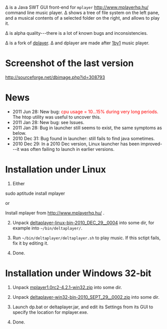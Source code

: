Δ is a Java SWT GUI front-end for `mplayer` http://www.mplayerhq.hu/ command line music player. Δ shows a tree of file system on the left pane, and a musical contents of a selected folder on the right, and allows to play it.

Δ is alpha quality---there is a lot of known bugs and inconsistencies.

Δ is a fork of [dplayer](https://sourceforge.net/projects/directoryplayer). Δ and dplayer are made after [1by1](http://mpesch3.de1.cc/) music player.

# Screenshot of the last version #

http://sourceforge.net/dbimage.php?id=308793

# News #

  * 2011 Jun 28: New bug: <font color='red'>cpu usage = 10...15% during very long periods.</font> The htop utility was useful to uncover this.
  * 2011 Jan 28: New bug: see Issues.
  * 2011 Jan 28: Bug in launcher still seems to exist, the same symptoms as below.
  * 2010 Dec 31: Bug found in launcher: still fails to find java sometimes.
  * 2010 Dec 29: In a 2010 Dec version, Linux launcher has been improved---it was often failing to launch in earlier versions.

# Installation under Linux #

1. Either

sudo aptitude install mplayer

or

Install mplayer from http://www.mplayerhq.hu/ .

2. Unpack [deltaplayer-linux-bin-2010\_DEC\_29\_\_0004](http://code.google.com/p/deltaplayer/downloads/detail?name=deltaplayer-linux-bin-2010_DEC_29__0004.zip&can=2&q=) into some dir, for example into `~/bin/deltaplayer/`.

3. Run `~/bin/deltaplayer/deltaplayer.sh` to play music. If this sctipt fails, fix it by editing it.

4. Done.

# Installation under Windows 32-bit #

1. Unpack [mplayer1.0rc2-4.2.1-win32.zip](http://deltaplayer.googlecode.com/files/mplayer1.0rc2-4.2.1-win32.zip) into some dir.

2. Unpack [deltaplayer-win32-bin-2010\_SEPT\_29\_\_0002.zip](http://deltaplayer.googlecode.com/files/deltaplayer-win32-bin-2010_SEPT_29__0002.zip) into some dir.

3. Launch dp.bat or deltaplayer.jar, and edit its Settings from its GUI to specify the location for mplayer.exe.

4. Done.